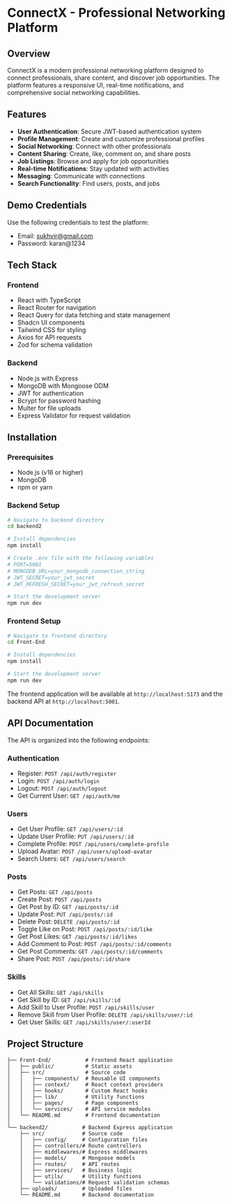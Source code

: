 # ConnectX - Professional Networking Platform

## Overview

ConnectX is a modern professional networking platform designed to connect professionals, share content, and discover job opportunities. The platform features a responsive UI, real-time notifications, and comprehensive social networking capabilities.

## Features

- **User Authentication**: Secure JWT-based authentication system
- **Profile Management**: Create and customize professional profiles
- **Social Networking**: Connect with other professionals
- **Content Sharing**: Create, like, comment on, and share posts
- **Job Listings**: Browse and apply for job opportunities
- **Real-time Notifications**: Stay updated with activities
- **Messaging**: Communicate with connections
- **Search Functionality**: Find users, posts, and jobs
  
## Demo Credentials
Use the following credentials to test the platform:

- Email: sukhvir@gmail.com
- Password: karan@1234



## Tech Stack

### Frontend
- React with TypeScript
- React Router for navigation
- React Query for data fetching and state management
- Shadcn UI components
- Tailwind CSS for styling
- Axios for API requests
- Zod for schema validation

### Backend
- Node.js with Express
- MongoDB with Mongoose ODM
- JWT for authentication
- Bcrypt for password hashing
- Multer for file uploads
- Express Validator for request validation

## Installation

### Prerequisites
- Node.js (v16 or higher)
- MongoDB
- npm or yarn

### Backend Setup

```bash
# Navigate to backend directory
cd backend2

# Install dependencies
npm install

# Create .env file with the following variables
# PORT=5001
# MONGODB_URL=your_mongodb_connection_string
# JWT_SECRET=your_jwt_secret
# JWT_REFRESH_SECRET=your_jwt_refresh_secret

# Start the development server
npm run dev
```

### Frontend Setup

```bash
# Navigate to frontend directory
cd Front-End

# Install dependencies
npm install

# Start the development server
npm run dev
```

The frontend application will be available at `http://localhost:5173` and the backend API at `http://localhost:5001`.

## API Documentation

The API is organized into the following endpoints:

### Authentication
- Register: `POST /api/auth/register`
- Login: `POST /api/auth/login`
- Logout: `POST /api/auth/logout`
- Get Current User: `GET /api/auth/me`

### Users
- Get User Profile: `GET /api/users/:id`
- Update User Profile: `PUT /api/users/:id`
- Complete Profile: `POST /api/users/complete-profile`
- Upload Avatar: `POST /api/users/upload-avatar`
- Search Users: `GET /api/users/search`

### Posts
- Get Posts: `GET /api/posts`
- Create Post: `POST /api/posts`
- Get Post by ID: `GET /api/posts/:id`
- Update Post: `PUT /api/posts/:id`
- Delete Post: `DELETE /api/posts/:id`
- Toggle Like on Post: `POST /api/posts/:id/like`
- Get Post Likes: `GET /api/posts/:id/likes`
- Add Comment to Post: `POST /api/posts/:id/comments`
- Get Post Comments: `GET /api/posts/:id/comments`
- Share Post: `POST /api/posts/:id/share`

### Skills
- Get All Skills: `GET /api/skills`
- Get Skill by ID: `GET /api/skills/:id`
- Add Skill to User Profile: `POST /api/skills/user`
- Remove Skill from User Profile: `DELETE /api/skills/user/:id`
- Get User Skills: `GET /api/skills/user/:userId`

## Project Structure

```
├── Front-End/           # Frontend React application
│   ├── public/          # Static assets
│   ├── src/             # Source code
│   │   ├── components/  # Reusable UI components
│   │   ├── context/     # React context providers
│   │   ├── hooks/       # Custom React hooks
│   │   ├── lib/         # Utility functions
│   │   ├── pages/       # Page components
│   │   └── services/    # API service modules
│   └── README.md        # Frontend documentation
│
└── backend2/           # Backend Express application
    ├── src/            # Source code
    │   ├── config/     # Configuration files
    │   ├── controllers/# Route controllers
    │   ├── middlewares/# Express middlewares
    │   ├── models/     # Mongoose models
    │   ├── routes/     # API routes
    │   ├── services/   # Business logic
    │   ├── utils/      # Utility functions
    │   └── validations/# Request validation schemas
    ├── uploads/        # Uploaded files
    └── README.md       # Backend documentation
```
